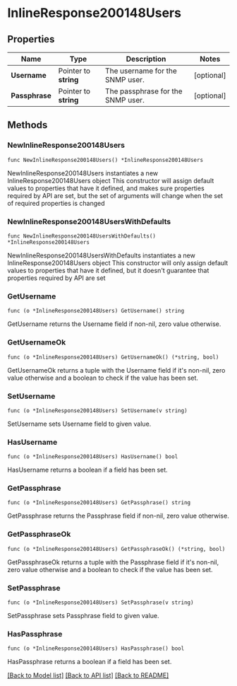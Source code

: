 # InlineResponse200148Users

## Properties

Name | Type | Description | Notes
------------ | ------------- | ------------- | -------------
**Username** | Pointer to **string** | The username for the SNMP user. | [optional] 
**Passphrase** | Pointer to **string** | The passphrase for the SNMP user. | [optional] 

## Methods

### NewInlineResponse200148Users

`func NewInlineResponse200148Users() *InlineResponse200148Users`

NewInlineResponse200148Users instantiates a new InlineResponse200148Users object
This constructor will assign default values to properties that have it defined,
and makes sure properties required by API are set, but the set of arguments
will change when the set of required properties is changed

### NewInlineResponse200148UsersWithDefaults

`func NewInlineResponse200148UsersWithDefaults() *InlineResponse200148Users`

NewInlineResponse200148UsersWithDefaults instantiates a new InlineResponse200148Users object
This constructor will only assign default values to properties that have it defined,
but it doesn't guarantee that properties required by API are set

### GetUsername

`func (o *InlineResponse200148Users) GetUsername() string`

GetUsername returns the Username field if non-nil, zero value otherwise.

### GetUsernameOk

`func (o *InlineResponse200148Users) GetUsernameOk() (*string, bool)`

GetUsernameOk returns a tuple with the Username field if it's non-nil, zero value otherwise
and a boolean to check if the value has been set.

### SetUsername

`func (o *InlineResponse200148Users) SetUsername(v string)`

SetUsername sets Username field to given value.

### HasUsername

`func (o *InlineResponse200148Users) HasUsername() bool`

HasUsername returns a boolean if a field has been set.

### GetPassphrase

`func (o *InlineResponse200148Users) GetPassphrase() string`

GetPassphrase returns the Passphrase field if non-nil, zero value otherwise.

### GetPassphraseOk

`func (o *InlineResponse200148Users) GetPassphraseOk() (*string, bool)`

GetPassphraseOk returns a tuple with the Passphrase field if it's non-nil, zero value otherwise
and a boolean to check if the value has been set.

### SetPassphrase

`func (o *InlineResponse200148Users) SetPassphrase(v string)`

SetPassphrase sets Passphrase field to given value.

### HasPassphrase

`func (o *InlineResponse200148Users) HasPassphrase() bool`

HasPassphrase returns a boolean if a field has been set.


[[Back to Model list]](../README.md#documentation-for-models) [[Back to API list]](../README.md#documentation-for-api-endpoints) [[Back to README]](../README.md)


